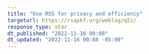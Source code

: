 ```yaml
---
title: "Use RSS for privacy and efficiency"
targeturl: https://rsapkf.org/weblog/q2z/
response_type: star
dt_published: "2022-11-16 00:08"
dt_updated: "2022-11-16 00:08 -05:00"
---
```


